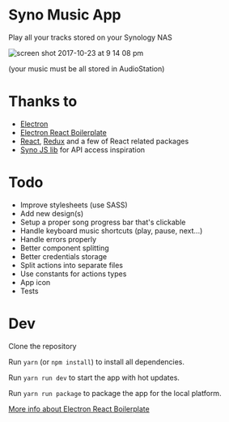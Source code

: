 # Syno Music App

Play all your tracks stored on your Synology NAS 

![screen shot 2017-10-23 at 9 14 08 pm](https://user-images.githubusercontent.com/2750789/31924554-34c6f7b6-b837-11e7-8498-d03b1b922128.png)

(your music must be all stored in AudioStation)

# Thanks to

* [Electron](https://github.com/electron/electron)
* [Electron React Boilerplate](https://github.com/chentsulin/electron-react-boilerplate)
* [React](https://github.com/facebook/react), [Redux](https://github.com/reactjs/redux) and a few of React related packages
* [Syno JS lib](https://github.com/kwent/syno) for API access inspiration

# Todo

* Improve stylesheets (use SASS)
* Add new design(s)
* Setup a proper song progress bar that's clickable
* Handle keyboard music shortcuts (play, pause, next...)
* Handle errors properly
* Better component splitting
* Better credentials storage
* Split actions into separate files
* Use constants for actions types
* App icon
* Tests

# Dev

Clone the repository

Run `yarn` (or `npm install`) to install all dependencies.

Run `yarn run dev` to start the app with hot updates.

Run `yarn run package` to package the app for the local platform.

[More info about Electron React Boilerplate](https://github.com/chentsulin/electron-react-boilerplate#install)
